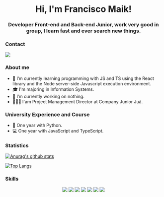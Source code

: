 


<!-- **FranciscoMaik/FranciscoMaik** is a ✨ _special_ ✨ repository because its `README.md` (this file) appears on your GitHub profile.

Here are some ideas to get you started:

- 🔭 I’m currently working on ...
- 🌱 I’m currently learning ...
- 👯 I’m looking to collaborate on ...
- 🤔 I’m looking for help with ...
- 💬 Ask me about ...
- 📫 How to reach me: ...
- 😄 Pronouns: ...
- ⚡ Fun fact: ...
-->

<h1 align="center">Hi, I'm Francisco Maik!</h1>
<h3 align="center"> Developer Front-end and Back-end Junior, work very good in group, I learn fast and ever search new things. </h3>


### Contact

<a href="https://www.linkedin.com/in/francisco-maik-468511184/">
  <img src= "https://img.shields.io/badge/linkedin-%230077B5.svg?&style=for-the-badge&logo=linkedin&logoColor=white" />
</a>

### About me

- 🌱 I’m currently learning  programming with JS and TS using the React library and the Node server-side Javascript execution environment.
- 🎓 I'm majoring in Information Systems.
- 🔭 I’m currently working on nothing.
- 👨🏻‍💼 I'am Project Management Director at Company Junior Juá.

### University Experience and Course
- 🐍 One year with Python.
- 💻 One year with JavaScript and TypeScript.

### Statistics

[![Anurag's github stats](https://github-readme-stats.vercel.app/api?username=FranciscoMaik&show_icons=true)](https://github.com/anuraghazra/github-readme-stats)

[![Top Langs](https://github-readme-stats.vercel.app/api/top-langs/?username=FranciscoMaik)](https://github.com/anuraghazra/github-readme-stats&layout=compact)

### Skills
<p align="center">
  <img src= "https://img.shields.io/badge/python-%233776AB.svg?&style=flat-square&logo=python&logoColor=white" />
  <img src= "https://img.shields.io/badge/html5%20-%23E34F26.svg?&style=for-the-badge&logo=html5&logoColor=white" />
  <img src= "https://img.shields.io/badge/css3%20-%231572B6.svg?&style=for-the-badge&logo=css3&logoColor=white" />
  <img src= "https://img.shields.io/badge/javascript-%23F7DF1E.svg?&style=flat-square&logo=javascript&logoColor=black&labelColor=black" />
  <img src= "https://img.shields.io/badge/node.js%20-%2343853D.svg?&style=for-the-badge&logo=node.js&logoColor=white" />
  <img src= "https://img.shields.io/badge/javascript%20-%23323330.svg?&style=for-the-badge&logo=javascript&logoColor=%23F7DF1E" />
  <img src= "https://img.shields.io/badge/typescript%20-%23007ACC.svg?&style=for-the-badge&logo=typescript&logoColor=white" />
</p>
